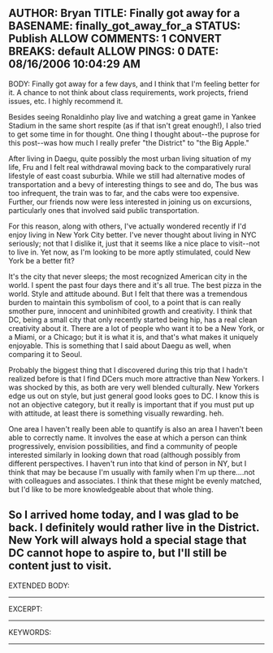 AUTHOR: Bryan
TITLE: Finally got away for a
BASENAME: finally_got_away_for_a
STATUS: Publish
ALLOW COMMENTS: 1
CONVERT BREAKS: __default__
ALLOW PINGS: 0
DATE: 08/16/2006 10:04:29 AM
-----
BODY:
Finally got away for a few days, and I think that I'm feeling better for it. A chance to not think about class requirements, work projects, friend issues, etc. I highly recommend it.

Besides seeing Ronaldinho play live and watching a great game in Yankee Stadium in the same short respite (as if that isn't great enough!), I also tried to get some time in for thought. One thing I thought about--the puprose for this post--was how much I really prefer "the District" to "the Big Apple."

After living in Daegu, quite possibly the most urban living situation of my life, Fru and I felt real withdrawal moving back to the comparatively rural lifestyle of east coast suburbia. While we still had alternative modes of transportation and a bevy of interesting things to see and do, The bus was too infrequent, the train was to far, and the cabs were too expensive. Further, our friends now were less interested in joining us on excursions, particularly ones that involved said public transportation.

For this reason, along with others, I've actually wondered recently if I'd enjoy living in New York City better. I've never thought about living in NYC seriously; not that I dislike it, just that it seems like a nice place to visit--not to live in. Yet now, as I'm looking to be more aptly stimulated, could New York be a better fit?

It's the city that never sleeps; the most recognized American city in the world. I spent the past four days there and it's all true. The best pizza in the world. Style and attitude abound. But I felt that there was a tremendous burden to maintain this symbolism of cool, to a point that is can really smother pure, innocent and uninhibited growth and creativity. I think that DC, being a small city that only recently started being hip, has a real clean creativity about it. There are a lot of people who want it to be a New York, or a Miami, or a Chicago; but it is what it is, and that's what makes it uniquely enjoyable. This is something that I said about Daegu as well, when comparing it to Seoul.

Probably the biggest thing that I discovered during this trip that I hadn't realized before is that I find DCers much more attractive than New Yorkers. I was shocked by this, as both are very well blended culturally. New Yorkers edge us out on style, but just general good looks goes to DC. I know this is not an objective category, but it really is important that if you must put up with attitude, at least there is something visually rewarding. heh.

One area I haven't really been able to quantify is also an area I haven't been able to correctly name. It involves the ease at which a person can think progressively, envision possibilities, and find a community of people interested similarly in looking down that road (although possibly from different perspectives. I haven't run into that kind of person in NY, but I think that may be because I'm usually with family when I'm up there....not with colleagues and associates. I think that these might be evenly matched, but I'd like to be more knowledgeable about  that whole thing.

So I arrived home today, and I was glad to be back. I definitely would rather live in the District. New York will always hold a special stage that DC cannot hope to aspire to, but I'll still be content just to visit.
-----
EXTENDED BODY:

-----
EXCERPT:

-----
KEYWORDS:

-----


